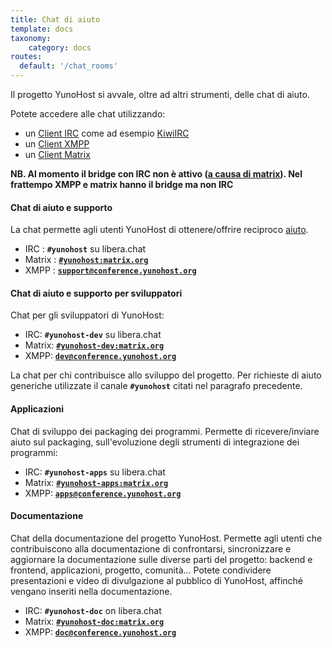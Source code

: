 ```yaml
---
title: Chat di aiuto
template: docs
taxonomy:
    category: docs
routes:
  default: '/chat_rooms'
---
```


Il progetto YunoHost si avvale, oltre ad altri strumenti, delle chat di aiuto.

Potete accedere alle chat utilizzando:

- un [Client IRC](https://en.wikipedia.org/wiki/Comparison_of_Internet_Relay_Chat_clients) come ad esempio [KiwiIRC](https://web.libera.chat/#yunohost)
- un [Client XMPP](https://en.wikipedia.org/wiki/Comparison_of_instant_messaging_clients)
- un [Client Matrix](https://matrix.org/docs/guides/faq.html#what-clients-are-available%3F)

**NB. Al momento il bridge con IRC non è attivo ([a causa di matrix](https://libera.chat/guides/faq#are-bridges-allowed)). Nel frattempo XMPP e matrix hanno il bridge ma non IRC**

#### Chat di aiuto e supporto

La chat permette agli utenti YunoHost di ottenere/offrire reciproco [aiuto](https://yunohost.org/it/help).

- IRC : **`#yunohost`** su libera.chat
- Matrix : **[`#yunohost:matrix.org`](https://matrix.to/#/#yunohost:matrix.org)**
- XMPP : **[`support@conference.yunohost.org`](xmpp:support@conference.yunohost.org?join)**

#### Chat di aiuto e supporto per sviluppatori

Chat per gli sviluppatori di YunoHost:

- IRC: **`#yunohost-dev`** su libera.chat
- Matrix: **[`#yunohost-dev:matrix.org`](https://matrix.to/#/#yunohost-dev:matrix.org)**
- XMPP: **[`dev@conference.yunohost.org`](xmpp:dev@conference.yunohost.org?join)**

La chat per chi contribuisce allo sviluppo del progetto.
Per richieste di aiuto generiche utilizzate il canale **`#yunohost`** citati nel paragrafo precedente.

#### Applicazioni

Chat di sviluppo dei packaging dei programmi.
Permette di ricevere/inviare aiuto sul packaging, sull'evoluzione degli strumenti di integrazione dei programmi:

- IRC: **`#yunohost-apps`** su libera.chat
- Matrix: **[`#yunohost-apps:matrix.org`](https://matrix.to/#/#yunohost-apps:matrix.org)**
- XMPP: **[`apps@conference.yunohost.org`](xmpp:apps@conference.yunohost.org?join)**

#### Documentazione

Chat della documentazione del progetto YunoHost.
Permette agli utenti che contribuiscono alla documentazione di confrontarsi, sincronizzare e aggiornare la documentazione sulle diverse parti del progetto: backend e frontend, applicazioni, progetto, comunità...
Potete condividere presentazioni e video di divulgazione al pubblico di YunoHost, affinché vengano inseriti nella documentazione.

- IRC: **`#yunohost-doc`** on libera.chat
- Matrix: **[`#yunohost-doc:matrix.org`](https://matrix.to/#/#yunohost-doc:matrix.org)**
- XMPP: **[`doc@conference.yunohost.org`](xmpp:doc@conference.yunohost.org?join)**
